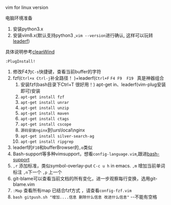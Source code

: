 vim for linux version 

电脑环境准备

1. 安装python3.x
2. 安装vim8.x(默认支持python3 ,` vim --version `进行确认, 这样可以玩转[leaderf][3])

具体说明参考[cleanWind][1]


```
:PlugInstall!
```


1. 修改F4为`C-s`快捷键，查看当前buffer的字符
2. fzf(`Ctrl+x Ctrl-j`补全路径！ )+leaderf(`Ctrl+F`  `F4 F9  F19 ` 真是神器组合
    1. 安装fzf(bash目录下Ctrl+T 很好用！) apt-get in、leaderf(vim-plug安装即可)安装
    2. `apt-get install fzf`
    3. `apt-get install unrar`
    4. `apt-get install unzip`
    5. `apt-get install maven`
    6. `apt-get install ctags`
    7. `apt-get install cscope`
    8. `源码安装nginx`到\urs\local\nginx
    9. `apt-get install silver-search-ag` 
    10. `apt-get install ripgrep` 
3. leaderf的`F10`和bufferBrowser的`,o`类似
4. Bash-support等多种vimsupport，想看`config-language.vim`,跟进[bash-support][2]
5. `,r` 添加标准，类似symbol-overlay-put `C-c u h` in  emacs.  `,m` 增加当前单词标注 `,n`下一个  `,p` 上一个
6. git-blame可以查看当前文档的所有变化，进一步观察每行变换，选用git-blame.vim
7. `:Map` 查看所有map 已结合fzf方式 ，请查看`config-fzf.vim`
8. `bash gitpush.sh "增加....信息 删除什么信息 改进什么信息"` --不能有空格


[1]: https://github.com/jueqingsizhe66/cleanWindVim
[2]: https://github.com/WolfgangMehner/bash-support
[3]: https://github.com/Yggdroot/LeaderF

